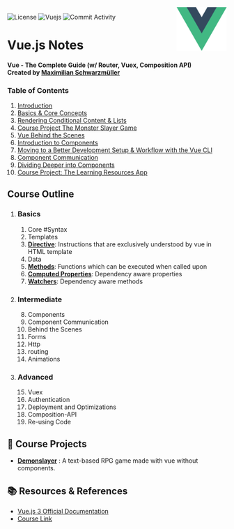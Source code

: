 <img align="right" src="./Assets/vuelogo.png" height="100px" style="padding-left: 20px"/>

<!-- Shields -->
![License](https://img.shields.io/github/license/sortedcord/vue-notes?style=for-the-badge)
![Vuejs](https://shields.io/badge/VUEJS-3.x-blue?logo=vuedotjs&style=for-the-badge)
![Commit Activity](https://img.shields.io/github/last-commit/sortedcord/vue-notes?style=for-the-badge)

# Vue.js Notes

#### **Vue - The Complete Guide (w/ Router, Vuex, Composition API)** <br> Created by [Maximilian Schwarzmüller](https://www.udemy.com/user/maximilian-schwarzmuller/)


### Table of Contents

1. [Introduction](Notes/Getting%20Started)
2. [Basics & Core Concepts](Notes/Basics%20&%20Core%20Concepts)
3. [Rendering Conditional Content & Lists](Notes/Rendering%20Conditional%20Content%20&%20Lists)
4. [Course Project The Monster Slayer Game]()
5. [Vue Behind the Scenes]()
6. [Introduction to Components]()
7. [Moving to a Better Development Setup & Workflow with the Vue CLI]()
8. [Component Communication]()
9. [Dividing Deeper into Components]()
10. [Course Project: The Learning Resources App]()

## Course Outline

1.  ### Basics
	1. Core #Syntax
	2. Templates
	3. [**Directive**](Notes/Basics%20&%20Core%20Concepts#binding-attributes-with-the-v-bind-directive): Instructions that are exclusively understood by vue in HTML template
	4. Data
	5. [**Methods**](Notes/Basics%20&%20Core%20Concepts#understanding-methods-in-vue-apps): Functions which can be executed when called upon
	6. [**Computed Properties**](Notes/Basics%20&%20Core%20Concepts#computed-properties): Dependency aware properties
	7. [**Watchers**](Notes/Basics%20&%20Core%20Concepts#working-with-watchers): Dependency aware methods

2.  ### Intermediate
	8. Components
	9. Component Communication
	10. Behind the Scenes
	11. Forms
	12. Http
	13. routing 
	14. Animations

3. ### Advanced
	15. Vuex
	16. Authentication
	17. Deployment and Optimizations
	18. Composition-API
	19. Re-using Code

## 📖 Course Projects

- [**Demonslayer**](https://github.com/sortedcord/vue-monsterslayer) : A text-based RPG game made with vue without components.


## 📚 Resources & References

- [Vue.js 3 Official Documentation](https://v3.vuejs.org/guide/introduction.html)
- [Course Link](https://www.udemy.com/course/vuejs-2-the-complete-guide/)
		